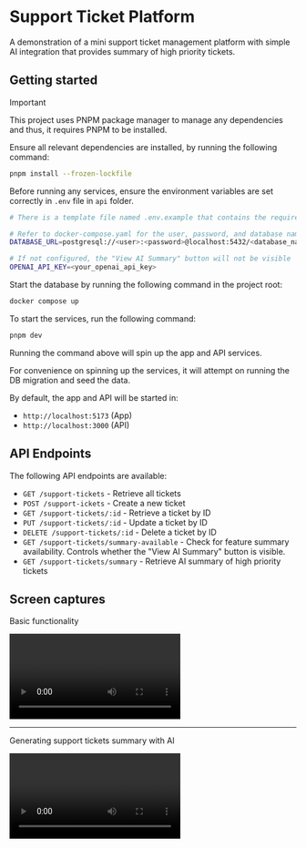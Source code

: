 # Support Ticket Platform

A demonstration of a mini support ticket management platform with simple AI integration that provides
summary of high priority tickets.

## Getting started

> [!IMPORTANT]
> This project uses PNPM package manager to manage any dependencies
> and thus, it requires PNPM to be installed.

Ensure all relevant dependencies are installed, by running the following command:

```sh
pnpm install --frozen-lockfile
```

Before running any services, ensure the environment variables are set correctly in `.env` file in `api` folder.

```sh
# There is a template file named .env.example that contains the required environment variables in api folder.

# Refer to docker-compose.yaml for the user, password, and database name as configured in the docker-compose.yaml file
DATABASE_URL=postgresql://<user>:<password>@localhost:5432/<database_name>

# If not configured, the "View AI Summary" button will not be visible
OPENAI_API_KEY=<your_openai_api_key>
```

Start the database by running the following command in the project root:

```sh
docker compose up
```

To start the services, run the following command:

```sh
pnpm dev
```

Running the command above will spin up the app and API services.

For convenience on spinning up the services, it will attempt on running the DB migration and seed the data.

By default, the app and API will be started in:
- `http://localhost:5173` (App)
- `http://localhost:3000` (API)

## API Endpoints

The following API endpoints are available:

- `GET /support-tickets` - Retrieve all tickets
- `POST /support-ickets` - Create a new ticket
- `GET /support-tickets/:id` - Retrieve a ticket by ID
- `PUT /support-tickets/:id` - Update a ticket by ID
- `DELETE /support-tickets/:id` - Delete a ticket by ID
- `GET /support-tickets/summary-available` - Check for feature summary availability. Controls whether the "View AI Summary" button is visible.
- `GET /support-tickets/summary` - Retrieve AI summary of high priority tickets

## Screen captures

Basic functionality

<video src="assets/basic-functionality-overview.mp4"></video>

---

Generating support tickets summary with AI

<video src="assets/generate-summary-with-ai.mp4"></video>
